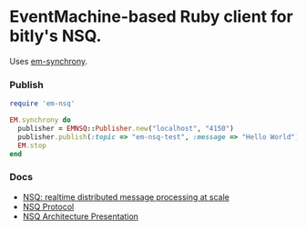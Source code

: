 EventMachine-based Ruby client for bitly's NSQ.
===========

Uses [em-synchrony](https://github.com/igrigorik/em-synchrony).

### Publish
```ruby
require 'em-nsq'

EM.synchrony do
  publisher = EMNSQ::Publisher.new("localhost", "4150")
  publisher.publish(:topic => "em-nsq-test", :message => "Hello World")
  EM.stop
end
```
### Docs
  * [NSQ: realtime distributed message processing at scale](http://word.bitly.com/post/33232969144/nsq)
  * [NSQ Protocol](https://github.com/bitly/nsq/blob/master/docs/protocol.md)
  * [NSQ Architecture Presentation](https://speakerdeck.com/snakes/nsq-nyc-golang-meetup)
